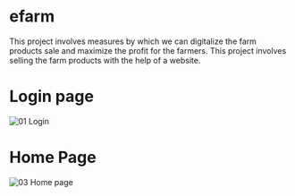 # efarm
This project involves measures by which we can digitalize the farm products sale and maximize the profit for the farmers. This project involves selling the farm products with the help of a website.

# Login page
![01 Login](https://user-images.githubusercontent.com/52715774/81165044-f3778800-8fae-11ea-9d8c-d8351d4103f6.jpg)

# Home Page
![03 Home page](https://user-images.githubusercontent.com/52715774/81165131-215ccc80-8faf-11ea-9128-5be3440d5568.jpg)


